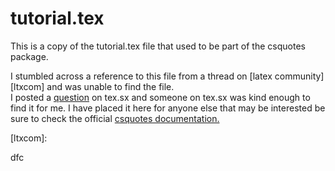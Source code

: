 # tutorial.tex

This is a copy of the tutorial.tex file that used to be part of the csquotes package. 

I stumbled across a reference to this file from a thread on [latex community][ltxcom] and was unable to find the file.  
I posted a [question][texsxq] on tex.sx and someone on tex.sx was kind enough to find it for me. 
I have placed it here for anyone else that may be interested be sure to check the official [csquotes documentation.][csquotes]


[csquotes]: http://www.tug.org/texlive/Contents/live/texmf-dist/doc/latex/csquotes/csquotes.pdf
[texsxq]: http://tex.stackexchange.com/questions/43909/where-can-i-find-the-old-tutorial-tex-from-csquotes-package
[ltxcom]: 
 

dfc

